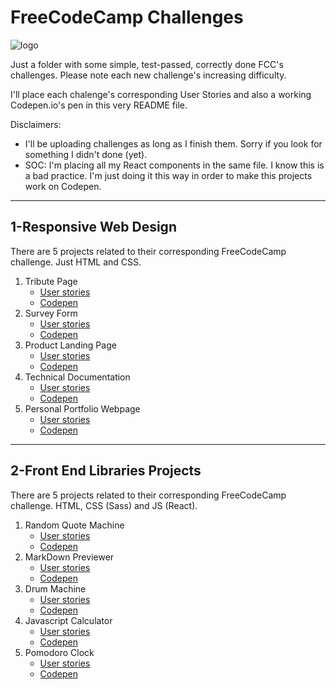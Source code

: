 # FreeCodeCamp Challenges
[logo]: https://d33wubrfki0l68.cloudfront.net/0e8fb97f2590158c63395ed372e4f861329b511e/7ed9d/assets/img/freecodecamp.jpg

![logo]

Just a folder with some simple, test-passed, correctly done FCC's challenges. Please note each new challenge's increasing difficulty.

I'll place each chalenge's corresponding User Stories and also a working Codepen.io's pen in this very README file.


Disclaimers:
- I'll be uploading challenges as long as I finish them. Sorry if you look for something I didn't done (yet).
- SOC: I'm placing all my React components in the same file. I know this is a bad practice. I'm just doing it this way in order to make this projects work on Codepen.

---

## 1-Responsive Web Design
There are 5 projects related to their corresponding FreeCodeCamp challenge. Just HTML and CSS.

1. Tribute Page
    - [User stories](https://www.freecodecamp.org/learn/responsive-web-design/responsive-web-design-projects/build-a-tribute-page)
    - [Codepen](https://codepen.io/juanbovo/pen/XWJzyYy)
2. Survey Form
    - [User stories](https://www.freecodecamp.org/learn/responsive-web-design/responsive-web-design-projects/build-a-survey-form)
    - [Codepen](https://codepen.io/juanbovo/pen/mdyqaPm)
3. Product Landing Page
    - [User stories](https://www.freecodecamp.org/learn/responsive-web-design/responsive-web-design-projects/build-a-product-landing-page)
    - [Codepen](https://codepen.io/juanbovo/pen/GRgyEPZ)
4. Technical Documentation
    - [User stories](https://www.freecodecamp.org/learn/responsive-web-design/responsive-web-design-projects/build-a-technical-documentation-page)
    - [Codepen](https://codepen.io/juanbovo/pen/GRgyOoV)
5. Personal Portfolio Webpage
    - [User stories](https://www.freecodecamp.org/learn/responsive-web-design/responsive-web-design-projects/build-a-personal-portfolio-webpage)
    - [Codepen](https://codepen.io/juanbovo/details/GRgQZEG)

---

## 2-Front End Libraries Projects
There are 5 projects related to their corresponding FreeCodeCamp challenge. HTML, CSS (Sass) and JS (React).
1. Random Quote Machine
    - [User stories](https://www.freecodecamp.org/learn/front-end-libraries/front-end-libraries-projects/build-a-random-quote-machine)
    - [Codepen](https://codepen.io/juanbovo/pen/QWwVOrZ)
2. MarkDown Previewer
    - [User stories](https://www.freecodecamp.org/learn/front-end-libraries/front-end-libraries-projects/build-a-markdown-previewer)
    - [Codepen](https://codepen.io/juanbovo/pen/yLyZPWp)
3. Drum Machine
    - [User stories](https://www.freecodecamp.org/learn/front-end-libraries/front-end-libraries-projects/build-a-drum-machine)
    - [Codepen]()
4. Javascript Calculator
    - [User stories](https://www.freecodecamp.org/learn/front-end-libraries/front-end-libraries-projects/build-a-javascript-calculator)
    - [Codepen]()
5. Pomodoro Clock
    - [User stories](https://www.freecodecamp.org/learn/front-end-libraries/front-end-libraries-projects/build-a-pomodoro-clock)
    - [Codepen]()
